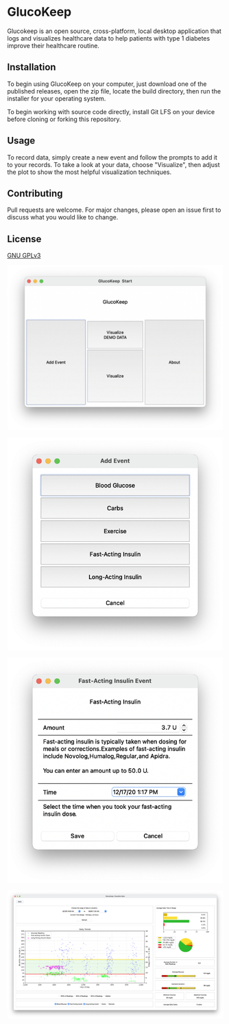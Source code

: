 # GlucoKeep

Glucokeep is an open source, cross-platform, local desktop application that logs and visualizes healthcare data to help patients with type 1 diabetes improve their healthcare routine.

## Installation

To begin using GlucoKeep on your computer, just download one of the published releases, open the zip file, locate the build directory, then run the installer for your operating system.

To begin working with source code directly, install Git LFS on your device before cloning or forking this repository.

## Usage

To record data, simply create a new event and follow the prompts to add it to your records. To take a look at your data, choose "Visualize", then adjust the plot to show the most helpful visualization techniques.

## Contributing

Pull requests are welcome. For major changes, please open an issue first to discuss what you would like to change.

## License

[GNU GPLv3](COPYING)

![Alt text](/screenshots/screenshot_start.png?raw=true "GlucoKeep Start Screen")

![Alt text](/screenshots/screenshot_new_event.png?raw=true "Creating a New Event")

![Alt text](/screenshots/screenshot_insulin_event.png?raw=true "Adding an Insulin Event")

![Alt text](/screenshots/screenshot_visualize_window.png?raw=true "Data Visualization Window")
